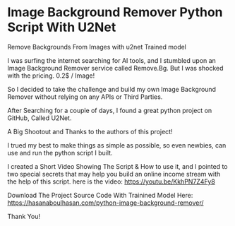 # Image Background Remover Python Script With U2Net
Remove Backgrounds From Images with u2net Trained model

I was surfing the internet searching for AI tools, and I stumbled upon an Image Background Remover service called Remove.Bg. But I was shocked with the pricing. 0.2$ / Image!

So I decided to take the challenge and build my own Image Background Remover without relying on any APIs or Third Parties.

After Searching for a couple of days, I found a great python project on GitHub, Called U2Net.

A Big Shootout and Thanks to the authors of this project!

I trued my best to make things as simple as possible, so even newbies, can use and run the python script I built.

I created a Short Video Showing The Script & How to use it, and I pointed to two special secrets that may help you build an online income stream with the help of this script. here is the video:
https://youtu.be/KkhPN7Z4Fy8

Download The Project Source Code With Trainined Model Here:
https://hasanaboulhasan.com/python-image-background-remover/

Thank You!

